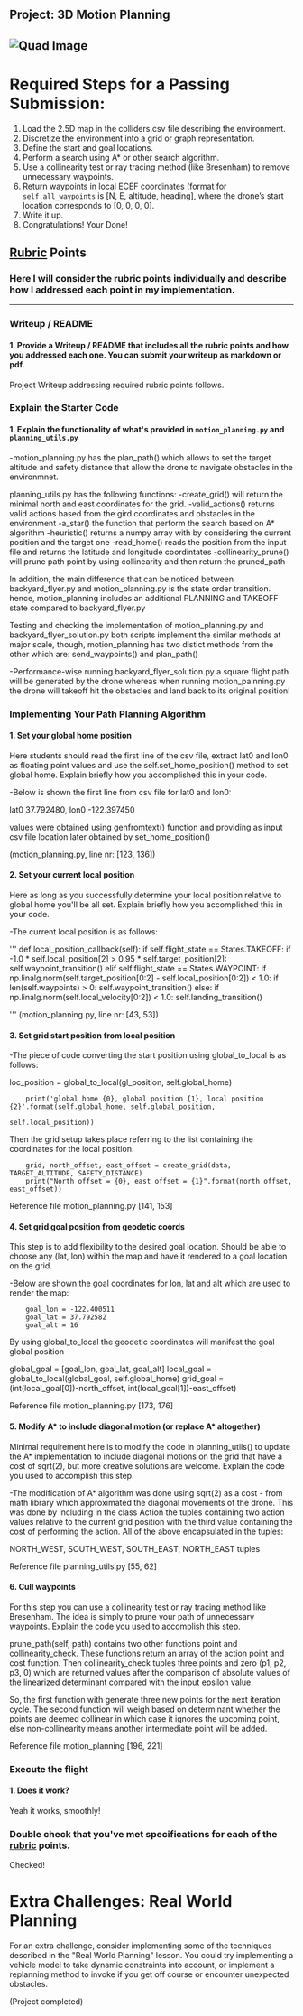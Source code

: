 ## Project: 3D Motion Planning
![Quad Image](./misc/enroute.png)
---

# Required Steps for a Passing Submission:
1. Load the 2.5D map in the colliders.csv file describing the environment.
2. Discretize the environment into a grid or graph representation.
3. Define the start and goal locations.
4. Perform a search using A* or other search algorithm.
5. Use a collinearity test or ray tracing method (like Bresenham) to remove unnecessary waypoints.
6. Return waypoints in local ECEF coordinates (format for `self.all_waypoints` is [N, E, altitude, heading], where the drone’s start location corresponds to [0, 0, 0, 0].
7. Write it up.
8. Congratulations!  Your Done!

## [Rubric](https://review.udacity.com/#!/rubrics/1534/view) Points
### Here I will consider the rubric points individually and describe how I addressed each point in my implementation.  


---
### Writeup / README

#### 1. Provide a Writeup / README that includes all the rubric points and how you addressed each one.  You can submit your writeup as markdown or pdf.  
Project Writeup addressing required rubric points follows.


### Explain the Starter Code

#### 1. Explain the functionality of what's provided in `motion_planning.py` and `planning_utils.py`

-motion_planning.py
has the plan_path() which allows to set the target altitude and safety distance that allow the drone to navigate obstacles in the environmnet.

planning_utils.py has the following functions:
-create_grid() 
will return the minimal north and east coordinates for the grid.
-valid_actions()
returns valid actions based from the gird coordinates and obstacles in the environment
-a_star()
the function that perform the search based on A* algorithm
-heuristic()
returns a numpy array with by considering the current position and the target one
-read_home()
reads the position from the input file and returns the latitude and longitude coordintates
-collinearity_prune()
will prune path point by using collinearity and then return the pruned_path

In addition, the main difference that can be noticed between backyard_flyer.py and motion_planning.py is the state order transition. hence, motion_planning includes an additional PLANNING and TAKEOFF state compared to backyard_flyer.py


Testing and checking the implementation of motion_planning.py and backyard_flyer_solution.py
both scripts implement the similar methods at major scale, though, motion_planning has two distict methods from the other which are:  send_waypoints() and plan_path()

-Performance-wise running backyard_flyer_solution.py a square flight path will be generated by the drone whereas when running motion_palnning.py 
the drone will takeoff hit the obstacles and land back to its original position!

### Implementing Your Path Planning Algorithm

#### 1. Set your global home position
Here students should read the first line of the csv file, extract lat0 and lon0 as floating point values and use the self.set_home_position() method to set global home. Explain briefly how you accomplished this in your code.

-Below is shown the first line from csv file for lat0 and lon0:

lat0 37.792480, lon0 -122.397450

values were obtained using genfromtext() function and providing as input csv file location later obtained by set_home_position()

(motion_planning.py, line nr: [123, 136])

#### 2. Set your current local position
Here as long as you successfully determine your local position relative to global home you'll be all set. Explain briefly how you accomplished this in your code.

-The current local position is as follows:

'''
 def local_position_callback(self):
        if self.flight_state == States.TAKEOFF:
            if -1.0 * self.local_position[2] > 0.95 * self.target_position[2]:
                self.waypoint_transition()
        elif self.flight_state == States.WAYPOINT:
            if np.linalg.norm(self.target_position[0:2] - self.local_position[0:2]) < 1.0:
                if len(self.waypoints) > 0:
                    self.waypoint_transition()
                else:
                    if np.linalg.norm(self.local_velocity[0:2]) < 1.0:
                        self.landing_transition()

'''
(motion_planning.py, line nr: [43, 53])

#### 3. Set grid start position from local position

-The piece of code converting the start position using global_to_local is as follows:

   loc_position = global_to_local(gl_position, self.global_home)
        
        print('global home {0}, global position {1}, local position {2}'.format(self.global_home, self.global_position,
                                                                         self.local_position))

Then the grid setup takes place referring to the list containing the coordinates for the local position. 

        grid, north_offset, east_offset = create_grid(data, TARGET_ALTITUDE, SAFETY_DISTANCE)
        print("North offset = {0}, east offset = {1}".format(north_offset, east_offset))

Reference file motion_planning.py [141, 153]


#### 4. Set grid goal position from geodetic coords
This step is to add flexibility to the desired goal location. Should be able to choose any (lat, lon) within the map and have it rendered to a goal location on the grid.

-Below are shown the goal coordinates for lon, lat and alt which are used to render the map:

        goal_lon = -122.400511   
        goal_lat = 37.792582
        goal_alt = 16

By using global_to_local the geodetic coordinates will manifest the goal global position 

 global_goal = [goal_lon, goal_lat, goal_alt]
        local_goal = global_to_local(global_goal, self.global_home)
        grid_goal = (int(local_goal[0])-north_offset, int(local_goal[1])-east_offset)

Reference file motion_planning.py [173, 176]

#### 5. Modify A* to include diagonal motion (or replace A* altogether)
Minimal requirement here is to modify the code in planning_utils() to update the A* implementation to include diagonal motions on the grid that have a cost of sqrt(2), but more creative solutions are welcome. Explain the code you used to accomplish this step.


-The modification of A* algorithm was done using sqrt(2) as a cost - from math library which approximated the diagonal movements of the drone.
This was done by including in the class Action the tuples containing two action values relative to the current grid position with the third value containing the cost of performing the action. All of the above encapsulated in the tuples:

NORTH_WEST, SOUTH_WEST, SOUTH_EAST, NORTH_EAST tuples

Reference file planning_utils.py [55, 62]

#### 6. Cull waypoints 
For this step you can use a collinearity test or ray tracing method like Bresenham. The idea is simply to prune your path of unnecessary waypoints. Explain the code you used to accomplish this step.

prune_path(self, path)
contains two other functions point and collinearity_check. These functions return an array of the action point and cost function. Then collinearity_check tuples three points and zero (p1, p2, p3, 0) which are returned values after the comparison of absolute values of the linearized determinant compared with the input epsilon value.

So, the first function with generate three new points for the next iteration cycle. The second function will weigh based on determinant whether the points are deemed collinear in which case it ignores the upcoming point, else non-collinearity means another intermediate point will be added. 

Reference file motion_planning [196, 221]

### Execute the flight
#### 1. Does it work?
Yeah it works, smoothly!

### Double check that you've met specifications for each of the [rubric](https://review.udacity.com/#!/rubrics/1534/view) points.

Checked!
# Extra Challenges: Real World Planning

For an extra challenge, consider implementing some of the techniques described in the "Real World Planning" lesson. You could try implementing a vehicle model to take dynamic constraints into account, or implement a replanning method to invoke if you get off course or encounter unexpected obstacles.

(Project completed)
